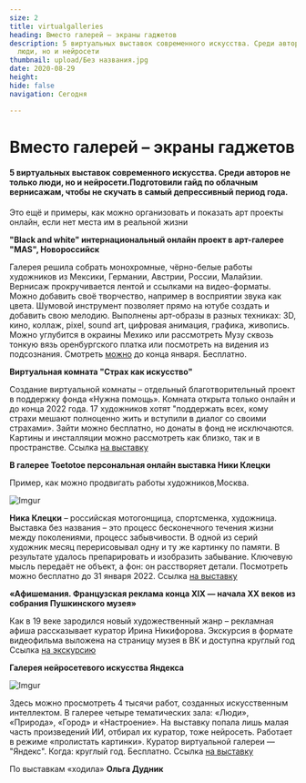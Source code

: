 ```yaml
---
size: 2
title: virtualgalleries
heading: Вместо галерей – экраны гаджетов
description: 5 виртуальных выставок современного искусства. Среди авторов не только
  люди, но и нейросети
thumbnail: upload/Без названия.jpg
date: 2020-08-29
height: 
hide: false
navigation: Сегодня

---
```

# **Вместо галерей – экраны гаджетов**

####  5 виртуальных выставок современного искусства. Среди авторов не только люди, но и нейросети.Подготовили гайд по облачным вернисажам, чтобы не скучать в самый депрессивный период года.

Это ещё и примеры, как можно организовать и показать арт проекты онлайн, если нет места им в реальной жизни

 **"Black and white" интернациональный онлайн проект в арт-галерее "MAS", Новороссийск**
 
Галерея решила собрать монохромные, чёрно-белые работы художников из Мексики, Германии, Австрии, России, Малайзии.
Вернисаж прокручивается лентой и ссылками на видео-форматы. Можно добавить своё творчество, например в восприятии звука как цвета.  Шумовой инструмент позволяет прямо на ютубе создать и добавить свою мелодию. Выполнены арт-образы в разных техниках: 3D, кино, коллаж, pixel, sound art, цифровая анимация, графика, живопись.  Можно углубится в окраины Мехико или рассмотреть Музу сквозь тонкую вязь оренбургского платка или посмотреть на видения из подсознания. 
Смотреть [можно](https://www.mas-gallery.ru/black_white) до конца января. Бесплатно.

**Виртуальная комната "Страх как искусство"**

Создание виртуальной комнаты – отдельный благотворительный проект в поддержку фонда «Нужна помощь». Комната открыта только онлайн и до конца 2022 года.  17 художников хотят "поддержать всех, кому страхи мешают полноценно жить и вступили в диалог со своими страхами». Зайти можно бесплатно, но донаты в фонд не исключаются. Картины и инсталляции можно рассмотреть как близко, так и в пространстве. 
Ссылка [на выставку](http://www.fearisart.com/)

**В галерее Toetotoe персональная онлайн выставка Ники Клецки**

Пример, как можно продвигать работы художников,Москва.

![Imgur](https://i.imgur.com/PW2lOtg.jpg)

**Ника Клецки** – российская мотогонщица, спортсменка, художница. Выставка без названия – это процесс бесконечного течения жизни между поколениями, процесс забывчивости. В одной из серий художник месяц перерисовывал одну и ту же картинку по памяти. В результате удалось препарировать и изобразить забывание. Ключевую мысль передаёт не объект, а фон: он расстворяет детали.
Посмотреть можно бесплатно до 31 января 2022.
Ссылка [на выставку](https://www.artsy.net/viewing-room/toetotoe-exhibition-without-title-number-1/artworks)

**«Афишемания. Французская реклама конца XIX — начала XX веков из собрания Пушкинского музея»**

Как в 19 веке зародился новый художественный жанр – рекламная афиша рассказывает куратор Ирина Никифорова.  Экскурсия в формате видеофильма выложена на страницу музея в ВК и доступна круглый год
Ссылка [на экскурсию](https://m.vk.com/video-23141780_456239236)

**Галерея нейросетевого искусства Яндекса**

![Imgur](https://i.imgur.com/49rWsdC.jpg)

Здесь можно просмотреть 4 тысячи работ, созданных искусственным интеллектом. В галерее четыре тематических зала: «Люди», «Природа», «Город» и «Настроение».
На выставку попала лишь малая часть произведений ИИ, отбирал их куратор, тоже нейросеть. Работает в режиме «пролистать картинки». Куратор виртуальной галереи — "Яндекс".
Когда: круглый год. Бесплатно.
Ссылка [на выставку](https://yandex.ru/lab/ganart)

По выставкам «ходила» **Ольга Дудник**